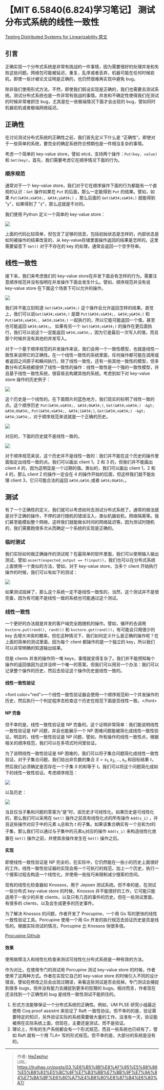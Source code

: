 # 【MIT 6.5840(6.824)学习笔记】 测试分布式系统的线性一致性

[Testing Distributed Systems for Linearizability 原文](https://anishathalye.com/testing-distributed-systems-for-linearizability/)

## 引言

正确实现一个分布式系统是非常有挑战的一件事情，因为需要很好的处理并发和失败这些问题。网络包可能被延迟，重复，乱序或者丢弃，机器可能在任何时候宕机。即使一些计被论文证明是正确的，也仍然很难再实现中避免 bug。

除非我们使用形式方法，不然，即使我们假设实现是正确的，我们也需要去测试系统。测试分布式系统也是一件非常有挑战的事情。并发和不确定性使得我们在测试的时候非常难抓住 bug，尤其是在一些极端情况下面才会出现的 bug，譬如同时机器宕机或者极端网络延迟。

## 正确性

在讨论测试分布式系统的正确性之前，我们首先定义下什么是 “正确性”。即使对于一些简单的系统，要完全的确定系统符合预期也是一件相当复杂的事情。

考虑一个简单的 key-value store，譬如 etcd，支持两个操作：`Put(key, value)` 和 `Get(key)`，首先，我们需要考虑它在顺序情况下面的行为。

### 顺序规范

通常对于一个 key-value store，我们对于它在顺序操作下面的行为都能有一个直观的认识：`Get` 操作如果在 `Put` 的后面，那么一定能得到 `Put` 的结果。譬如，如果 `Put(&#34;x&#34;, &#34;y&#34;)` ，那么后面的 `Get(&#34;x&#34;)` 就能得到 &#34;y&#34;，如果得到了 &#34;z&#34;，那么这就是不对的。

我们使用 Python 定义一个简单的 key-value store：

![](https://raw.githubusercontent.com/unique-pure/NewPicGoLibrary/main/img/640-20240522085001276.png)

上面的代码比较简单，但包含了足够的信息，包括初始状态是怎样的，内部状态是如何被操作的结果改变的，从 key-value存储里面操作返回的结果是怎样的。这里需要留意下 `Get()` 对于不存在的 key 的处理，通常会返回一个空字符串。

## 线性一致性

接下来，我们来考虑我们的 key-value store在并发下面会有怎样的行为。需要注意顺序规范并没有指明在并发操作下面会发生什么。譬如，顺序规范并没有说 key-value store 在下面这个场景下可以允许的操作。

![](https://raw.githubusercontent.com/unique-pure/NewPicGoLibrary/main/img/640.jpeg)

我们并不能立刻知道 `Get(&#34;x&#34;)` 这个操作会允许返回怎样的结果。直觉上，我们可以说`Get(&#34;x&#34;)` 是跟 `Put(&#34;x&#34;, &#34;y&#34;)` 和 `Put(&#34;x&#34;, &#34;z&#34;)` 一起执行的，所以它能可能返回一个值，甚至也可能返回 `&#34;&#34;`。 如果有另一个 `Get(&#34;x&#34;)` 的操作在更后面执行，我们可以说这个一定能返回 `&#34;z&#34;`，因为它是最后一次写入的值，而且那个时候并没有其他的并发写入。

对于一个基于顺序规范的并发操作来说，我们会用一个一致性模型，也就是线性一致性来说明它的正确性。在一个线性一致性的系统里面，任何操作都可能在调用或者返回之间原子和瞬间执行。除了线性一致性，还有一些其他一致性的模型，但多数分布式系统都提供了线性一致性的操作：线性一致性是一个强的一致性模型，并且基于线性一致性系统，很容易去构建其他的系统。考虑到如下对 key-value store 操作的历史例子：

![](https://mmbiz.qpic.cn/mmbiz_png/UpAsF3LicVxqJIFU8KB3h9L3Sh83lzkWgZS6VWRWQOZiaGtUFFeSFJJnxyulEbhSjacvxcSWZicEjS3cGkNH8tGsw/640?wx_fmt=png)

这个历史是一个线性的。在下面图片的蓝色地方，我们现实的标明了线性一致的点。这个顺序历史 `Put(&#34;x&#34;, &#34;0&#34;)`, `Get(&#34;x&#34;) -&gt; &#34;0&#34;`, `Put(&#34;x&#34;, &#34;1&#34;)`, `Get(&#34;x&#34;) -&gt; &#34;1&#34;`，对于顺序规范来说就是一个正确的历史。

![](https://raw.githubusercontent.com/unique-pure/NewPicGoLibrary/main/img/640-20240522084921831.jpeg)

对应的，下面的历史就不是线性一致的。

![](https://raw.githubusercontent.com/unique-pure/NewPicGoLibrary/main/img/640-20240522084921964.jpeg)

对于顺序规范来说，这个历史并不是线性一致的：我们并不能在这个历史的操作里面指定出线性一致的点。我们可以画出 client 1，2 和 3 的，但我们并不能画出 client 4 的，因为这明显是一个过期的值。类似的，我们可以画出 client 1，2 和 4 的，那么 client 2 的操作一定会在 4 的操作开始的后面，但这样我们就不能处理 client 3，它只可能合法的返回 `&#34;&#34;`或者 ``&#34;0&#34;``。

## 测试

有了一个正确性的定义，我们就可以考虑如何去测试分布式系统了。通常的做法就是对于正确的操作，不停的进行随机的错误注入，类似机器宕机，网络隔离等。我们甚至能模拟整个网络，这样我们就能做长时间的网络延迟等。因为测试时随机的，我们需要跑很多次从而确定一个系统的实现是正确的。

### 临时测试

我们实际如何做正确操作的测试呢？在最简单的软件里面，我们可以使用输入输出测试，譬如 `assert(expected_output == f(input))`，我们也可以在分布式系统上面使用一个类似的方法，譬如，对于 key-value store，当多个 client 开始执行操作的时候，我们可以有如下的测试：

![](https://raw.githubusercontent.com/unique-pure/NewPicGoLibrary/main/img/640-20240522084922095.png)

如果测试挂掉了，那么这个系统一定不是线性一致性的，当然，这个测试并不是很完备，因为有可能不是线性一致的系统也可能通过这个测试。

### 线性一致性

一个更好的办法就是并发的客户端完全跑随机的操作。譬如，循环的去调用 `kvstore.put(rand(), rand())` 和 `kvstore.get(rand())`，有可能会只用很少的 key 去增大冲突的概率。但在这种情况下，我们如何定义什么是正确的操作呢？在上面的简单的测试里面，因为每个 client 都操作的是一个独立的 key，所以我们可以非常明确的知道输出结果。

但是 clients 并发的操作同一堆 keys，事情就变得复杂了。我们并不能预知每个操作的返回值因为这并没样一个唯一的答案。但我们可以用另一个办法：我们可以记录整个操作的历史，然后去验证这个操作历史是线性一致的。

#### 线性一致性验证

&lt;font color=&#34;red&#34;&gt;一个线性一致性验证器会使用一个顺序规范和一个并发操作的历史，然后执行一个判定程序去检查这个历史在规范下面是否线性一致。&lt;/font&gt;

#### NP 完备

但不幸的是，线性一致性验证是 NP 完备的。这个证明非常简单：我们能说明线性一致性验证是 NP 问题，并且也能展示一个 NP 困难问题能被简化成线性一致性验证。明显的，线性一致性验证是 NP 问题，譬如，所有操作的线性一致性点，根据相关的顺序规范，我们可以在多项式时间里验证。

为了说明线性一致性验证是 NP 困难的，我们可以将子集合问题简化成线性一致性验证。对于子集合问题，我们给出非负数的集合 $S={s_1,s_2,…,s_n}$ 和目标结果 $t$，然后我们必须确定是否存在一个子集 $S$ 的和等于 $t$。我们可以将这个问题简化成如下的线性一致性验证。考虑顺序规范：

![](https://raw.githubusercontent.com/unique-pure/NewPicGoLibrary/main/img/640-20240522084922224.png)

以及历史：

![](https://raw.githubusercontent.com/unique-pure/NewPicGoLibrary/main/img/640-20240522084922368.jpeg)

当且仅当子集和问题的答案为“是”时，该历史才可线性化。如果历史是可线性化的，那么我们可以采用在 `Get()` 操作之前具有线性化点的所有操作 `Add(s_i)` ，并且这些操作对应于中的元素 $s_i$总和为 $t$ 的子集。如果该集合确实有一个总和为$t$的子集，那么我们可以通过与子集中的元素$s_i$对应的操作 `Add(s_i)` 来构造线性化放置在 `Get()` 操作之前，并使其余操作发生在 `Get()` 操作之后。

#### 实现

即使线性一致性验证是 NP 完全的，在实际中，它仍然能在一些小的历史上面很好的工作。线性一致性验证器的实现会用一个可执行的规范，加上一个历史，执行一个搜索过程去构造一个线性化，并使用一些技巧来限制减少搜索的空间。

现有的线性化检查器如 Knossos，用于 Jepsen 测试系统。但不幸的是，在测试一些分布式 key-value store 的时候，Knossos 并不能很好的工作，它可能只能适用于一些少的并发 clients，以及只有几百的事件的历史。但在一些测试里面，有很多的 clients，以及会生成更多的历史事件。

为了解决 Knossos 的问题，作者开发了 Procupine，一个用 Go 写的更快的线性一致性验证工具。Porcupine 使用一个用 Go 开发的执行规范去验证历史是否是线性的。根据实际测试的情况，Porcupine 比 Knossos 快很多倍。

[Procupine Github](https://github.com/anishathalye/porcupine)

#### 效果

使用故障注入和线性化检查来测试可线性化分布式系统是一种有效的方法。

作为对比，在使用专门的测试用 Porcupine 测试 key-value store 的时候，作者使用了这两种方式。作者在实现它自己的 key-value store 的时候引入不同的设计错误，譬如在修改之后会出现过期读，来看这些测试是否会挂掉。专门测试会捕捉到很多 bugs，但并没有能力去捕捉到更多的狡猾的 bugs。相对而言，作者现在还没找到一个正确性的 bug 是线性一致性测试不能抓住的。

1. 形式方法能够保证一个分布式系统的正确性。例如，UM PLSE 研究小组最近使用 Coq proof assistnt 来验证了 Raft 一致性协议。但不幸的的是，验证需要特定的知识，另外验证实际的系统需要做大量的工作。没准有一天，验证能被用在实际系统上面，但现在，主要还是测试，而不是验证。 
2. 理论上，所有的生产系统都会有一个形式规范，而且一些系统也已经有了，譬如 Raft 就有一个用 TLA&#43; 写的形式规范。但不幸的是，大部分的系统是没有的。 

---

> 作者: [HeZephyr](https://github.com/HeZephyr)  
> URL: https://lruihao.cn/posts/03.%E6%B5%8B%E8%AF%95%E5%88%86%E5%B8%83%E5%BC%8F%E7%B3%BB%E7%BB%9F%E7%9A%84%E7%BA%BF%E6%80%A7%E4%B8%80%E8%87%B4%E6%80%A7/  

